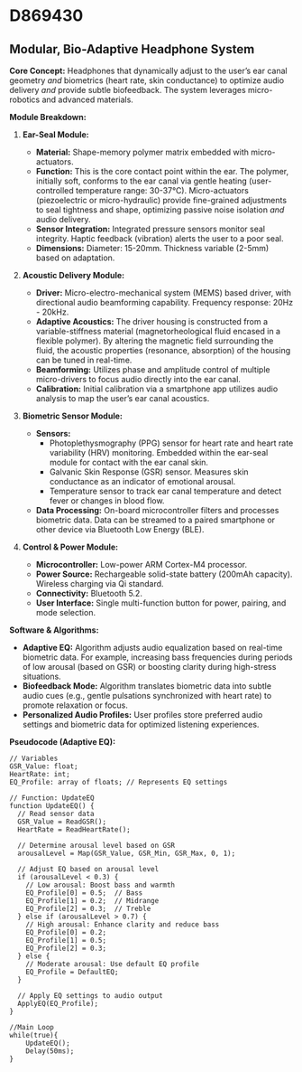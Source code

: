 # D869430

## Modular, Bio-Adaptive Headphone System

**Core Concept:** Headphones that dynamically adjust to the user’s ear canal geometry *and* biometrics (heart rate, skin conductance) to optimize audio delivery *and* provide subtle biofeedback. The system leverages micro-robotics and advanced materials.

**Module Breakdown:**

1.  **Ear-Seal Module:**
    *   **Material:** Shape-memory polymer matrix embedded with micro-actuators.
    *   **Function:** This is the core contact point within the ear. The polymer, initially soft, conforms to the ear canal via gentle heating (user-controlled temperature range: 30-37°C). Micro-actuators (piezoelectric or micro-hydraulic) provide fine-grained adjustments to seal tightness and shape, optimizing passive noise isolation *and* audio delivery.
    *   **Sensor Integration:** Integrated pressure sensors monitor seal integrity.  Haptic feedback (vibration) alerts the user to a poor seal.
    *   **Dimensions:** Diameter: 15-20mm.  Thickness variable (2-5mm) based on adaptation.

2.  **Acoustic Delivery Module:**
    *   **Driver:** Micro-electro-mechanical system (MEMS) based driver, with directional audio beamforming capability.  Frequency response: 20Hz - 20kHz.
    *   **Adaptive Acoustics:** The driver housing is constructed from a variable-stiffness material (magnetorheological fluid encased in a flexible polymer).  By altering the magnetic field surrounding the fluid, the acoustic properties (resonance, absorption) of the housing can be tuned in real-time.
    *   **Beamforming:**  Utilizes phase and amplitude control of multiple micro-drivers to focus audio directly into the ear canal.
    *   **Calibration:** Initial calibration via a smartphone app utilizes audio analysis to map the user’s ear canal acoustics.

3.  **Biometric Sensor Module:**
    *   **Sensors:**
        *   Photoplethysmography (PPG) sensor for heart rate and heart rate variability (HRV) monitoring. Embedded within the ear-seal module for contact with the ear canal skin.
        *   Galvanic Skin Response (GSR) sensor. Measures skin conductance as an indicator of emotional arousal.
        *   Temperature sensor to track ear canal temperature and detect fever or changes in blood flow.
    *   **Data Processing:**  On-board microcontroller filters and processes biometric data.  Data can be streamed to a paired smartphone or other device via Bluetooth Low Energy (BLE).

4.  **Control & Power Module:**
    *   **Microcontroller:** Low-power ARM Cortex-M4 processor.
    *   **Power Source:** Rechargeable solid-state battery (200mAh capacity). Wireless charging via Qi standard.
    *   **Connectivity:** Bluetooth 5.2.
    *   **User Interface:** Single multi-function button for power, pairing, and mode selection.

**Software & Algorithms:**

*   **Adaptive EQ:** Algorithm adjusts audio equalization based on real-time biometric data. For example, increasing bass frequencies during periods of low arousal (based on GSR) or boosting clarity during high-stress situations.
*   **Biofeedback Mode:**  Algorithm translates biometric data into subtle audio cues (e.g., gentle pulsations synchronized with heart rate) to promote relaxation or focus.
*   **Personalized Audio Profiles:** User profiles store preferred audio settings and biometric data for optimized listening experiences.

**Pseudocode (Adaptive EQ):**

```
// Variables
GSR_Value: float;
HeartRate: int;
EQ_Profile: array of floats; // Represents EQ settings

// Function: UpdateEQ
function UpdateEQ() {
  // Read sensor data
  GSR_Value = ReadGSR();
  HeartRate = ReadHeartRate();

  // Determine arousal level based on GSR
  arousalLevel = Map(GSR_Value, GSR_Min, GSR_Max, 0, 1);

  // Adjust EQ based on arousal level
  if (arousalLevel < 0.3) {
    // Low arousal: Boost bass and warmth
    EQ_Profile[0] = 0.5;  // Bass
    EQ_Profile[1] = 0.2;  // Midrange
    EQ_Profile[2] = 0.3;  // Treble
  } else if (arousalLevel > 0.7) {
    // High arousal: Enhance clarity and reduce bass
    EQ_Profile[0] = 0.2;
    EQ_Profile[1] = 0.5;
    EQ_Profile[2] = 0.3;
  } else {
    // Moderate arousal: Use default EQ profile
    EQ_Profile = DefaultEQ;
  }

  // Apply EQ settings to audio output
  ApplyEQ(EQ_Profile);
}

//Main Loop
while(true){
    UpdateEQ();
    Delay(50ms);
}
```